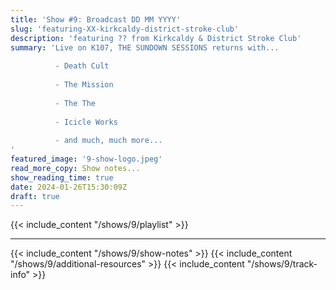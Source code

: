 ```yaml
---
title: 'Show #9: Broadcast DD MM YYYY'
slug: 'featuring-XX-kirkcaldy-district-stroke-club'
description: 'featuring ?? from Kirkcaldy & District Stroke Club'
summary: 'Live on K107, THE SUNDOWN SESSIONS returns with...
 
          - Death Cult
                    
          - The Mission
          
          - The The
          
          - Icicle Works
          
          - and much, much more...
'
featured_image: '9-show-logo.jpeg'
read_more_copy: Show notes...
show_reading_time: true
date: 2024-01-26T15:30:09Z
draft: true
---
```

{{< include_content "/shows/9/playlist" >}}

---

{{< include_content "/shows/9/show-notes" >}}
{{< include_content "/shows/9/additional-resources" >}}
{{< include_content "/shows/9/track-info" >}}